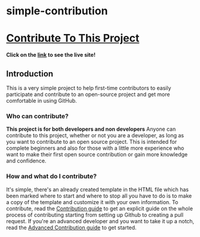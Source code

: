 # simple-contribution

# [Contribute To This Project](https://amyyalex.github.io/simple-contribution/)
**Click on the [link](https://amyyalex.github.io/simple-contribution/) to see the live site!**

## Introduction

This is a very simple project to help first-time contributors to easily participate and contribute to an open-source project and get more comfortable in using GitHub.

### Who can contribute?

**This project is for both developers and non developers**
Anyone can contribute to this project, whether or not you are a developer, as long as you want to contribute to an open source project.
This is intended for complete beginners and also for those with a little more experience who want to make their first open source contribution or gain more knowledge and confidence.

### How and what do I contribute?

It's simple, there's an already created template in the HTML file which has been marked where to start and where to stop all you have to do is to make a copy of the template and customize it with your own information. To contribute, read the [Contribution guide](contribution.md) to get an explicit guide on the whole process of contributing starting from setting up Github to creating a pull request. If you're an advanced developer and you want to take it up a notch, read the [Advanced Contribution guide](advanced-contribution.md) to get started.
